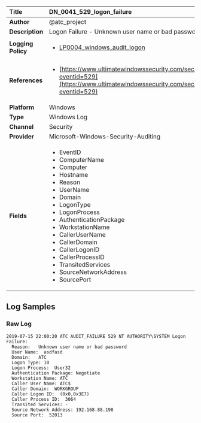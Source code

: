 | Title              | DN_0041_529_logon_failure       |
|:-------------------|:------------------|
| **Author**         | @atc_project        |
| **Description**    | Logon Failure - Unknown user name or bad password |
| **Logging Policy** | <ul><li>[LP0004_windows_audit_logon](../Logging_Policies/LP0004_windows_audit_logon.md)</li></ul> |
| **References**     | <ul><li>[https://www.ultimatewindowssecurity.com/securitylog/encyclopedia/event.aspx?eventid=529](https://www.ultimatewindowssecurity.com/securitylog/encyclopedia/event.aspx?eventid=529)</li></ul> |
| **Platform**       | Windows    |
| **Type**           | Windows Log        |
| **Channel**        | Security     |
| **Provider**       | Microsoft-Windows-Security-Auditing    |
| **Fields**         | <ul><li>EventID</li><li>ComputerName</li><li>Computer</li><li>Hostname</li><li>Reason</li><li>UserName</li><li>Domain</li><li>LogonType</li><li>LogonProcess</li><li>AuthenticationPackage</li><li>WorkstationName</li><li>CallerUserName</li><li>CallerDomain</li><li>CallerLogonID</li><li>CallerProcessID</li><li>TransitedServices</li><li>SourceNetworkAddress</li><li>SourcePort</li></ul> |


## Log Samples

### Raw Log

```
2019-07-15 22:00:20 ATC AUDIT_FAILURE 529 NT AUTHORITY\SYSTEM Logon Failure:
  Reason:   Unknown user name or bad password
  User Name:  asdfasd
  Domain:   ATC
  Logon Type: 10
  Logon Process:  User32  
  Authentication Package: Negotiate
  Workstation Name: ATC
  Caller User Name: ATC$
  Caller Domain:  WORKGROUP
  Caller Logon ID:  (0x0,0x3E7)
  Caller Process ID:  3064
  Transited Services: -
  Source Network Address: 192.168.88.198
  Source Port:  52013

```





